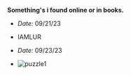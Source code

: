 **Something's i found online or in books.**

- *Date:* 09/21/23
- IAMLUR 

- *Date:* 09/23/23
- ![puzzle1](/Users/mksriram/Documents/03_GIT/hobbies/games/images/puzzle1.png)
